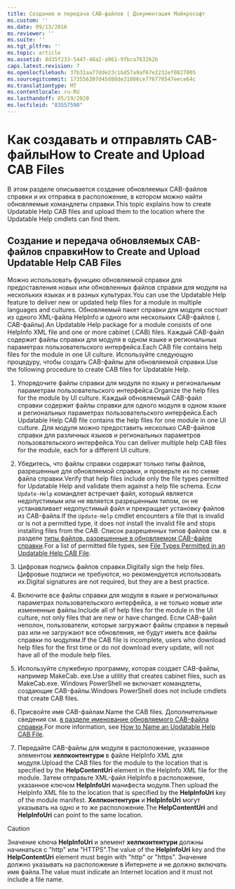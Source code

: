 ```yaml
---
title: Создание и передача CAB-файлов | Документация Майкрософт
ms.custom: ''
ms.date: 09/13/2016
ms.reviewer: ''
ms.suite: ''
ms.tgt_pltfrm: ''
ms.topic: article
ms.assetid: 8d35f233-5447-48a2-a961-9fbca763262b
caps.latest.revision: 7
ms.openlocfilehash: 37b31aa77dde23c1bd57a9af67e2232ef0827005
ms.sourcegitcommit: 173556307d45d88de31086ce776770547eece64c
ms.translationtype: MT
ms.contentlocale: ru-RU
ms.lasthandoff: 05/19/2020
ms.locfileid: "83557590"
---
```

# <a name="how-to-create-and-upload-cab-files"></a><span data-ttu-id="1a3aa-102">Как создавать и отправлять CAB-файлы</span><span class="sxs-lookup"><span data-stu-id="1a3aa-102">How to Create and Upload CAB Files</span></span>

<span data-ttu-id="1a3aa-103">В этом разделе описывается создание обновляемых CAB-файлов справки и их отправка в расположение, в котором можно найти обновляемые командлеты справки.</span><span class="sxs-lookup"><span data-stu-id="1a3aa-103">This topic explains how to create Updatable Help CAB files and upload them to the location where the Updatable Help cmdlets can find them.</span></span>

## <a name="how-to-create-and-upload-updatable-help-cab-files"></a><span data-ttu-id="1a3aa-104">Создание и передача обновляемых CAB-файлов справки</span><span class="sxs-lookup"><span data-stu-id="1a3aa-104">How to Create and Upload Updatable Help CAB Files</span></span>

<span data-ttu-id="1a3aa-105">Можно использовать функцию обновляемой справки для предоставления новых или обновленных файлов справки для модуля на нескольких языках и в разных культурах.</span><span class="sxs-lookup"><span data-stu-id="1a3aa-105">You can use the Updatable Help feature to deliver new or updated help files for a module in multiple languages and cultures.</span></span> <span data-ttu-id="1a3aa-106">Обновляемый пакет справки для модуля состоит из одного XML-файла HelpInfo и одного или нескольких CAB-файлов (. CAB-файлы).</span><span class="sxs-lookup"><span data-stu-id="1a3aa-106">An Updatable Help package for a module consists of one HelpInfo XML file and one or more cabinet (.CAB) files.</span></span> <span data-ttu-id="1a3aa-107">Каждый CAB-файл содержит файлы справки для модуля в одном языке и региональных параметрах пользовательского интерфейса.</span><span class="sxs-lookup"><span data-stu-id="1a3aa-107">Each CAB file contains help files for the module in one UI culture.</span></span> <span data-ttu-id="1a3aa-108">Используйте следующую процедуру, чтобы создать CAB-файлы для обновляемой справки.</span><span class="sxs-lookup"><span data-stu-id="1a3aa-108">Use the following procedure to create CAB files for Updatable Help.</span></span>

1. <span data-ttu-id="1a3aa-109">Упорядочите файлы справки для модуля по языку и региональным параметрам пользовательского интерфейса.</span><span class="sxs-lookup"><span data-stu-id="1a3aa-109">Organize the help files for the module by UI culture.</span></span> <span data-ttu-id="1a3aa-110">Каждый обновляемый CAB-файл справки содержит файлы справки для одного модуля в одном языке и региональных параметрах пользовательского интерфейса.</span><span class="sxs-lookup"><span data-stu-id="1a3aa-110">Each Updatable Help CAB file contains the help files for one module in one UI culture.</span></span> <span data-ttu-id="1a3aa-111">Для модуля можно предоставить несколько CAB-файлов справки для различных языков и региональных параметров пользовательского интерфейса.</span><span class="sxs-lookup"><span data-stu-id="1a3aa-111">You can deliver multiple help CAB files for the module, each for a different UI culture.</span></span>

2. <span data-ttu-id="1a3aa-112">Убедитесь, что файлы справки содержат только типы файлов, разрешенные для обновляемой справки, и проверьте их по схеме файла справки.</span><span class="sxs-lookup"><span data-stu-id="1a3aa-112">Verify that help files include only the file types permitted for Updatable Help and validate them against a help file schema.</span></span> <span data-ttu-id="1a3aa-113">Если `Update-Help` командлет встречает файл, который является недопустимым или не является разрешенным типом, он не устанавливает недопустимый файл и прекращает установку файлов из CAB-файла.</span><span class="sxs-lookup"><span data-stu-id="1a3aa-113">If the `Update-Help` cmdlet encounters a file that is invalid or is not a permitted type, it does not install the invalid file and stops installing files from the CAB.</span></span> <span data-ttu-id="1a3aa-114">Список разрешенных типов файлов см. в разделе [типы файлов, разрешенные в обновляемом CAB-файле справки](./file-types-permitted-in-an-updatable-help-cab-file.md).</span><span class="sxs-lookup"><span data-stu-id="1a3aa-114">For a list of permitted file types, see [File Types Permitted in an Updatable Help CAB File](./file-types-permitted-in-an-updatable-help-cab-file.md).</span></span>

3. <span data-ttu-id="1a3aa-115">Цифровая подпись файлов справки.</span><span class="sxs-lookup"><span data-stu-id="1a3aa-115">Digitally sign the help files.</span></span> <span data-ttu-id="1a3aa-116">Цифровые подписи не требуются, но рекомендуется использовать их.</span><span class="sxs-lookup"><span data-stu-id="1a3aa-116">Digital signatures are not required, but they are a best practice.</span></span>

4. <span data-ttu-id="1a3aa-117">Включите все файлы справки для модуля в языке и региональных параметрах пользовательского интерфейса, а не только новые или измененные файлы.</span><span class="sxs-lookup"><span data-stu-id="1a3aa-117">Include all of help files for the module in the UI culture, not only files that are new or have changed.</span></span> <span data-ttu-id="1a3aa-118">Если CAB-файл неполон, пользователи, которые загружают файлы справки в первый раз или не загружают все обновления, не будут иметь все файлы справки по модулям.</span><span class="sxs-lookup"><span data-stu-id="1a3aa-118">If the CAB file is incomplete, users who download help files for the first time or do not download every update, will not have all of the module help files.</span></span>

5. <span data-ttu-id="1a3aa-119">Используйте служебную программу, которая создает CAB-файлы, например MakeCab. exe.</span><span class="sxs-lookup"><span data-stu-id="1a3aa-119">Use a utility that creates cabinet files, such as MakeCab.exe.</span></span> <span data-ttu-id="1a3aa-120">Windows PowerShell не включает командлеты, создающие CAB-файлы.</span><span class="sxs-lookup"><span data-stu-id="1a3aa-120">Windows PowerShell does not include cmdlets that create CAB files.</span></span>

6. <span data-ttu-id="1a3aa-121">Присвойте имя CAB-файлам.</span><span class="sxs-lookup"><span data-stu-id="1a3aa-121">Name the CAB files.</span></span> <span data-ttu-id="1a3aa-122">Дополнительные сведения см. [в разделе именование обновляемого CAB-файла справки](./how-to-name-an-updatable-help-cab-file.md).</span><span class="sxs-lookup"><span data-stu-id="1a3aa-122">For more information, see [How to Name an Updatable Help CAB File](./how-to-name-an-updatable-help-cab-file.md).</span></span>

7. <span data-ttu-id="1a3aa-123">Передайте CAB-файлы для модуля в расположение, указанное элементом **хелпконтентури** в файле HelpInfo XML для модуля.</span><span class="sxs-lookup"><span data-stu-id="1a3aa-123">Upload the CAB files for the module to the location that is specified by the **HelpContentUri** element in the HelpInfo XML file for the module.</span></span> <span data-ttu-id="1a3aa-124">Затем отправьте XML-файл HelpInfo в расположение, указанное ключом **HelpInfoUri** манифеста модуля.</span><span class="sxs-lookup"><span data-stu-id="1a3aa-124">Then upload the HelpInfo XML file to the location that is specified by the **HelpInfoUri** key of the module manifest.</span></span> <span data-ttu-id="1a3aa-125">**Хелпконтентури** и **HelpInfoUri** могут указывать на одно и то же расположение.</span><span class="sxs-lookup"><span data-stu-id="1a3aa-125">The **HelpContentUri** and **HelpInfoUri** can point to the same location.</span></span>

> [!CAUTION]
> <span data-ttu-id="1a3aa-126">Значение ключа **HelpInfoUri** и элемент **хелпконтентури** должны начинаться с "http" или "HTTPS".</span><span class="sxs-lookup"><span data-stu-id="1a3aa-126">The value of the **HelpInfoUri** key and the **HelpContentUri** element must begin with "http" or "https".</span></span> <span data-ttu-id="1a3aa-127">Значение должно указывать на расположение в Интернете и не должно включать имя файла.</span><span class="sxs-lookup"><span data-stu-id="1a3aa-127">The value must indicate an Internet location and it must not include a file name.</span></span>
